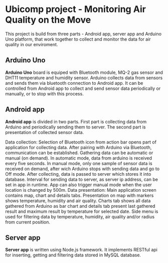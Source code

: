 # Ubicomp project - Monitoring Air Quality on the Move

This project is build from three parts - Android app, server app and Arduino Uno platform, that work together to collect and monitor the data for air quality in our enviroment.

## Arduino Uno
**Arduino Uno** board is equiped with Bluetooth module, MQ-2 gas sensor and DHT11 temperature and humidity sensor. Arduino collects data from sensors and sends them via bluetooth connection to Android app. It can be controlled from Android app to collect and send sensor data periodically or manually, or to stop with this process.

## Android app
**Android app** is divided in two parts. First part is collecting data from Arduino and periodically sending them to server. The second part is presentation of collected sensor data.

Data collection:
Selection of Bluetooth icon from action bar opens part of application for collecting data. After pairing with Arduino via Bluetooth, communication can be established. Gathering data can be automatic or manual (on demand). In automatic mode, data from arduino is received every five seconds. In manual mode, only one sample of sensor data is received on demand, after wich Arduino stops with sending data and go to Off mode. After collecting, data is passed to server which stores it into database. Interval for sending data to server, as server ip address, can be set in app in runtime. App can also trigger manual mode when the user location is changed by 500m. 
Data presentation:
Main application screen contains map, chart and details tabs. Presentation on map with markers shows temperature, humidity and air quality. Charts tab shows all data gathered from Arduino as bar chart and details tab present last gathered result and maximum result by temperature for selected date.
Side menu is used for filtering data by temperature, humidity, air quality and/or radius from current position.

## Server app
**Server app** is written using Node.js framework. It implements RESTful api for inserting, getting and filtering data stored in MySQL database.
